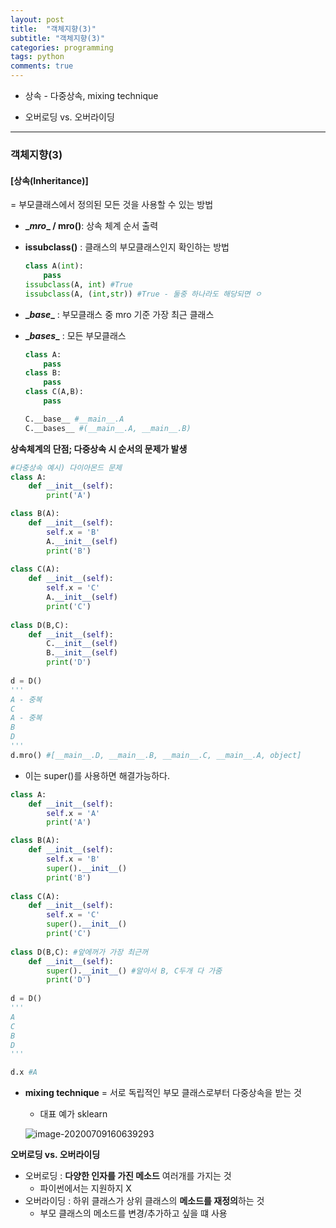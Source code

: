 ```yaml
---
layout: post
title:  "객체지향(3)"
subtitle: "객체지향(3)"
categories: programming
tags: python
comments: true
---
```


- 상속 - 다중상속, mixing technique

- 오버로딩 vs. 오버라이딩

---

### 객체지향(3)

#### [상속(Inheritance)]

= 부모클래스에서 정의된 모든 것을 사용할 수 있는 방법

- **\__mro__ / mro()**: 상속 체계 순서 출력

- **issubclass()** : 클래스의 부모클래스인지 확인하는 방법

  ~~~python
  class A(int):
      pass
  issubclass(A, int) #True
  issubclass(A, (int,str)) #True - 둘중 하나라도 해당되면 ㅇ
  ~~~

- **\__base__** : 부모클래스 중 mro 기준 가장 최근 클래스

- **\__bases__** : 모든 부모클래스

  ~~~python
  class A:
      pass
  class B:
      pass
  class C(A,B):
      pass
  
  C.__base__ #__main__.A
  C.__bases__ #(__main__.A, __main__.B)
  ~~~

  

**상속체계의 단점; 다중상속 시 순서의 문제가 발생**

~~~python
#다중상속 예시) 다이아몬드 문제
class A:
    def __init__(self):
        print('A')

class B(A):
    def __init__(self):
        self.x = 'B'
        A.__init__(self)
        print('B')
        
class C(A):
    def __init__(self):
        self.x = 'C'
        A.__init__(self)
        print('C')
        
class D(B,C):
    def __init__(self):
        C.__init__(self) 
        B.__init__(self)
        print('D')
        
d = D()
'''
A - 중복
C
A - 중복
B
D
'''
d.mro() #[__main__.D, __main__.B, __main__.C, __main__.A, object]
~~~



- 이는 super()를 사용하면 해결가능하다.

~~~python
class A:
    def __init__(self):
        self.x = 'A'
        print('A')

class B(A):
    def __init__(self):
        self.x = 'B'
        super().__init__()
        print('B')
        
class C(A):
    def __init__(self):
        self.x = 'C'
        super().__init__()
        print('C')
        
class D(B,C): #앞에꺼가 가장 최근꺼
    def __init__(self):
        super().__init__() #알아서 B, C두개 다 가줌
        print('D')
        
d = D()
'''
A
C
B
D
'''

d.x #A
~~~



- **mixing technique** = 서로 독립적인 부모 클래스로부터 다중상속을 받는 것

  - 대표 예가 sklearn

  ![image-20200709160639293](C:\Users\user\AppData\Roaming\Typora\typora-user-images\image-20200709160639293.png)



**오버로딩 vs. 오버라이딩**

- 오버로딩 : **다양한 인자를 가진 메소드** 여러개를 가지는 것
  - 파이썬에서는 지원하지 X
- 오버라이딩 : 하위 클래스가 상위 클래스의 **메소드를 재정의**하는 것
  - 부모 클래스의 메소드를 변경/추가하고 싶을 떄 사용